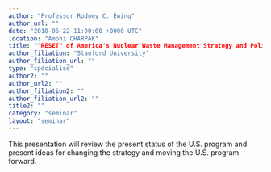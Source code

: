 ```yaml
---
author: "Professor Rodney C. Ewing"
author_url: ""
date: "2018-06-22 11:00:00 +0000 UTC"
location: "Amphi CHARPAK"
title: ""RESET" of America's Nuclear Waste Management Strategy and Policy"
author_filiation: "Stanford University"
author_filiation_url: ""
type: "spécialisé"
author2: ""
author_url2: ""
author_filiation2: ""
author_filiation_url2: ""
title2: ""
category: "seminar" 
layout: "seminar"
---
```

This presentation will review the present status of the U.S. program and present ideas for changing the strategy and moving the U.S. program forward.
